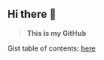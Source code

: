 ## Hi there 👋
> __This is my GitHub__

Gist table of contents: [here](https://gist.github.com/m6rshm3ll0w#To)
